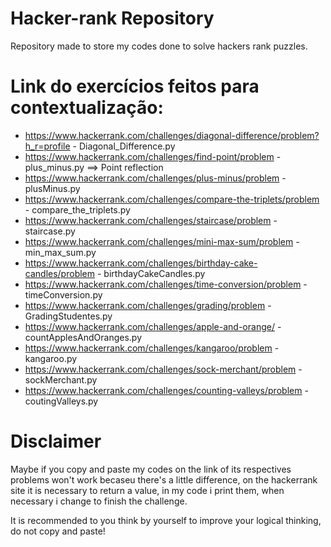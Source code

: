 # Hacker-rank Repository

Repository made to store my codes done to solve hackers rank puzzles.

# Link do exercícios feitos para contextualização:

* https://www.hackerrank.com/challenges/diagonal-difference/problem?h_r=profile - Diagonal_Difference.py
* https://www.hackerrank.com/challenges/find-point/problem - plus_minus.py ==> Point reflection
* https://www.hackerrank.com/challenges/plus-minus/problem - plusMinus.py 
* https://www.hackerrank.com/challenges/compare-the-triplets/problem - compare_the_triplets.py
* https://www.hackerrank.com/challenges/staircase/problem - staircase.py
* https://www.hackerrank.com/challenges/mini-max-sum/problem - min_max_sum.py
* https://www.hackerrank.com/challenges/birthday-cake-candles/problem - birthdayCakeCandles.py
* https://www.hackerrank.com/challenges/time-conversion/problem - timeConversion.py
* https://www.hackerrank.com/challenges/grading/problem - GradingStudentes.py
* https://www.hackerrank.com/challenges/apple-and-orange/ - countApplesAndOranges.py
* https://www.hackerrank.com/challenges/kangaroo/problem - kangaroo.py
* https://www.hackerrank.com/challenges/sock-merchant/problem - sockMerchant.py
* https://www.hackerrank.com/challenges/counting-valleys/problem - coutingValleys.py

# Disclaimer

Maybe if you copy and paste my codes on the link of its respectives problems won't work becaseu there's a little difference, on the hackerrank site it is necessary to return a value, in my code i print them, when necessary i change to finish the challenge.

It is recommended to you think by yourself to improve your logical thinking, do not copy and paste!
